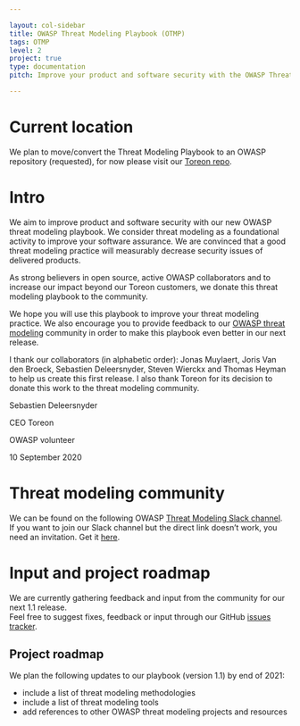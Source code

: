 ```yaml
---

layout: col-sidebar
title: OWASP Threat Modeling Playbook (OTMP)
tags: OTMP
level: 2
project: true
type: documentation
pitch: Improve your product and software security with the OWASP Threat Modeling Playbook (OTMP)

---
```

# Current location

We plan to move/convert the Threat Modeling Playbook to an OWASP repository (requested), for now please visit our [Toreon repo](https://github.com/Toreon/threat-model-playbook).

# Intro
We aim to improve product and software security with our new OWASP threat modeling playbook. We consider threat modeling as a foundational activity to improve your software assurance. We are convinced that a good threat modeling practice will measurably decrease security issues of delivered products.

As strong believers in open source, active OWASP collaborators and to increase our impact beyond our Toreon customers, we donate this threat modeling playbook to the community.

We hope you will use this playbook to improve your threat modeling practice. We also encourage you to provide feedback to our [OWASP threat modeling](https://owasp.org/www-community/Threat_Modeling) community in order to make this playbook even better in our next release.

I thank our collaborators (in alphabetic order): Jonas Muylaert, Joris Van den Broeck, Sebastien Deleersnyder, Steven Wierckx and Thomas Heyman to help us create this first release. I also thank Toreon for its decision to donate this work to the threat modeling community.

Sebastien Deleersnyder

CEO Toreon

OWASP volunteer

10 September 2020

# Threat modeling community

We can be found on the following OWASP [Threat Modeling Slack channel](https://owasp.slack.com/archives/C1CS3C6AF).<br>
If you want to join our Slack channel but the direct link doesn’t work, you need an invitation. Get it [here](https://owasp-slack.herokuapp.com/).

# Input and project roadmap

We are currently gathering feedback and input from the community for our next 1.1 release.<br>
Feel free to suggest fixes, feedback or input through our GitHub [issues tracker](https://github.com/OWASP/threat-modeling-playbook/issues).<br>

## Project roadmap

We plan the following updates to our playbook (version 1.1) by end of 2021:
* include a list of threat modeling methodologies
* include a list of threat modeling tools
* add references to other OWASP threat modeling projects and resources




